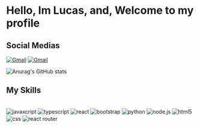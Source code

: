 # Hello, Im Lucas, and, Welcome to my profile 

## Social Medias
[![Gmail](https://img.shields.io/badge/LinkedIn-0077B5?style=for-the-badge&logo=linkedin&logoColor=white)](https://www.linkedin.com/in/lucas-kayck-franco-pinheiro-bb3971246//)
[![Gmail](https://img.shields.io/badge/Vercel-000000?style=for-the-badge&logo=vercel&logoColor=white)](https://vercel.com/ls-projects-a1b8ab70/)


![Anurag's GitHub stats](https://github-readme-stats.vercel.app/api?username=LuksFP&show_icons=true&theme=dark)

## My Skills
<div style="display: inline_block"><br/>
  <img align="center" alt="javaxcript" src="https://img.shields.io/badge/JavaScript-323330?style=for-the-badge&logo=javascript&logoColor=F7DF1E" />
  <img align="center" alt="typescript" src="https://img.shields.io/badge/TypeScript-007ACC?style=for-the-badge&logo=typescript&logoColor=white" />
  <img align="center" alt="react" src="https://img.shields.io/badge/React-20232A?style=for-the-badge&logo=react&logoColor=61DAFB" />
  <img align="center" alt="bootstrap" src="https://img.shields.io/badge/Bootstrap-563D7C?style=for-the-badge&logo=bootstrap&logoColor=white" />
 	<img align="center" alt="python" src="https://img.shields.io/badge/Python-3776AB?style=for-the-badge&logo=python&logoColor=white" />
  <img align="center" alt="node.js" src="https://img.shields.io/badge/Node.js-43853D?style=for-the-badge&logo=node.js&logoColor=white" />
  <img align="center" alt="html5" src="https://img.shields.io/badge/HTML5-E34F26?style=for-the-badge&logo=html5&logoColor=white" />
  <img align="center" alt="css" src="https://img.shields.io/badge/CSS-239120?&style=for-the-badge&logo=css3&logoColor=white" />
  <img align="center" alt="react router" src="https://img.shields.io/badge/React_Router-CA4245?style=for-the-badge&logo=react-router&logoColor=white" />

</div>
